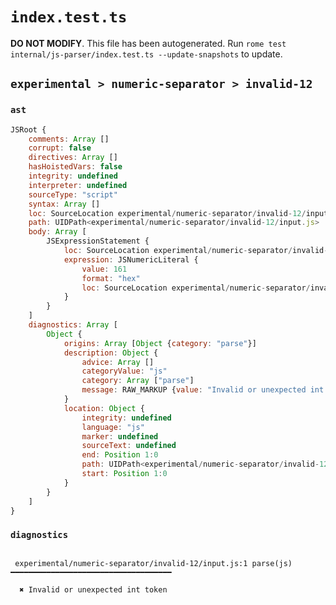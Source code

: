 # `index.test.ts`

**DO NOT MODIFY**. This file has been autogenerated. Run `rome test internal/js-parser/index.test.ts --update-snapshots` to update.

## `experimental > numeric-separator > invalid-12`

### `ast`

```javascript
JSRoot {
	comments: Array []
	corrupt: false
	directives: Array []
	hasHoistedVars: false
	integrity: undefined
	interpreter: undefined
	sourceType: "script"
	syntax: Array []
	loc: SourceLocation experimental/numeric-separator/invalid-12/input.js 1:0-2:0
	path: UIDPath<experimental/numeric-separator/invalid-12/input.js>
	body: Array [
		JSExpressionStatement {
			loc: SourceLocation experimental/numeric-separator/invalid-12/input.js 1:0-1:6
			expression: JSNumericLiteral {
				value: 161
				format: "hex"
				loc: SourceLocation experimental/numeric-separator/invalid-12/input.js 1:0-1:6
			}
		}
	]
	diagnostics: Array [
		Object {
			origins: Array [Object {category: "parse"}]
			description: Object {
				advice: Array []
				categoryValue: "js"
				category: Array ["parse"]
				message: RAW_MARKUP {value: "Invalid or unexpected int token"}
			}
			location: Object {
				integrity: undefined
				language: "js"
				marker: undefined
				sourceText: undefined
				end: Position 1:0
				path: UIDPath<experimental/numeric-separator/invalid-12/input.js>
				start: Position 1:0
			}
		}
	]
}
```

### `diagnostics`

```

 experimental/numeric-separator/invalid-12/input.js:1 parse(js) ━━━━━━━━━━━━━━━━━━━━━━━━━━━━━━━━━━━━

  ✖ Invalid or unexpected int token


```

